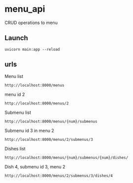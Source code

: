# menu_api

CRUD operations to menu


## Launch
```shell
uvicorn main:app --reload
```



## urls
Menu list
```shell
http://localhost:8000/menus
```
menu id 2
```shell
http://localhost:8000/menus/2
```
Submenu list
```shell
http://localhost:8000/menus/{num}/submenus
```
Submenu id 3 in menu 2
```shell
http://localhost:8000/menus/2/submenus/3
```
Dishes list
```shell
http://localhost:8000/menus/{num}/submenus/{num}/dishes/
```
Dish 4, submenu id 3, menu 2
```shell
http://localhost:8000/menus/2/submenus/3/dishes/4
```

